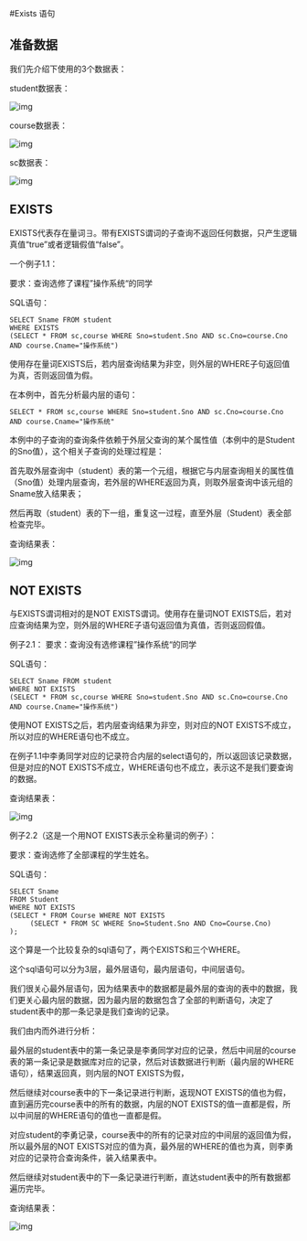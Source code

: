#Exists 语句

## 准备数据

我们先介绍下使用的3个数据表：

student数据表：

![img](http://img.blog.csdn.net/20131009201837390?watermark/2/text/aHR0cDovL2Jsb2cuY3Nkbi5uZXQvcXN5emI=/font/5a6L5L2T/fontsize/400/fill/I0JBQkFCMA==/dissolve/70/gravity/SouthEast)

course数据表：

![img](http://img.blog.csdn.net/20131009201858468?watermark/2/text/aHR0cDovL2Jsb2cuY3Nkbi5uZXQvcXN5emI=/font/5a6L5L2T/fontsize/400/fill/I0JBQkFCMA==/dissolve/70/gravity/SouthEast)

sc数据表：

![img](http://img.blog.csdn.net/20131009201927171?watermark/2/text/aHR0cDovL2Jsb2cuY3Nkbi5uZXQvcXN5emI=/font/5a6L5L2T/fontsize/400/fill/I0JBQkFCMA==/dissolve/70/gravity/SouthEast)

## EXISTS

EXISTS代表存在量词∃。带有EXISTS谓词的子查询不返回任何数据，只产生逻辑真值“true”或者逻辑假值“false”。

一个例子1.1：

要求：查询选修了课程”操作系统“的同学

SQL语句：

```mysql
SELECT Sname FROM student
WHERE EXISTS
(SELECT * FROM sc,course WHERE Sno=student.Sno AND sc.Cno=course.Cno AND course.Cname="操作系统")
```

 使用存在量词EXISTS后，若内层查询结果为非空，则外层的WHERE子句返回值为真，否则返回值为假。

在本例中，首先分析最内层的语句：

```mysql
SELECT * FROM sc,course WHERE Sno=student.Sno AND sc.Cno=course.Cno AND course.Cname="操作系统"  
```

本例中的子查询的查询条件依赖于外层父查询的某个属性值（本例中的是Student的Sno值），这个相关子查询的处理过程是：

首先取外层查询中（student）表的第一个元组，根据它与内层查询相关的属性值（Sno值）处理内层查询，若外层的WHERE返回为真，则取外层查询中该元组的Sname放入结果表；

然后再取（student）表的下一组，重复这一过程，直至外层（Student）表全部检查完毕。

查询结果表：

![img](http://img.blog.csdn.net/20131009203613625?watermark/2/text/aHR0cDovL2Jsb2cuY3Nkbi5uZXQvcXN5emI=/font/5a6L5L2T/fontsize/400/fill/I0JBQkFCMA==/dissolve/70/gravity/SouthEast)

## NOT EXISTS

与EXISTS谓词相对的是NOT EXISTS谓词。使用存在量词NOT EXISTS后，若对应查询结果为空，则外层的WHERE子语句返回值为真值，否则返回假值。

例子2.1：
要求：查询没有选修课程”操作系统“的同学

SQL语句：

```mysql
SELECT Sname FROM student
WHERE NOT EXISTS
(SELECT * FROM sc,course WHERE Sno=student.Sno AND sc.Cno=course.Cno AND course.Cname="操作系统")
```

使用NOT EXISTS之后，若内层查询结果为非空，则对应的NOT EXISTS不成立，所以对应的WHERE语句也不成立。

在例子1.1中李勇同学对应的记录符合内层的select语句的，所以返回该记录数据，但是对应的NOT EXISTS不成立，WHERE语句也不成立，表示这不是我们要查询的数据。

查询结果表：

![img](http://img.blog.csdn.net/20131009205823343?watermark/2/text/aHR0cDovL2Jsb2cuY3Nkbi5uZXQvcXN5emI=/font/5a6L5L2T/fontsize/400/fill/I0JBQkFCMA==/dissolve/70/gravity/SouthEast)

例子2.2（这是一个用NOT EXISTS表示全称量词的例子）：

要求：查询选修了全部课程的学生姓名。

SQL语句：

```mysql
SELECT Sname  
FROM Student   
WHERE NOT EXISTS  
(SELECT * FROM Course WHERE NOT EXISTS  
     (SELECT * FROM SC WHERE Sno=Student.Sno AND Cno=Course.Cno)  
);  
```

这个算是一个比较复杂的sql语句了，两个EXISTS和三个WHERE。

这个sql语句可以分为3层，最外层语句，最内层语句，中间层语句。

我们很关心最外层语句，因为结果表中的数据都是最外层的查询的表中的数据，我们更关心最内层的数据，因为最内层的数据包含了全部的判断语句，决定了student表中的那一条记录是我们查询的记录。

我们由内而外进行分析：

最外层的student表中的第一条记录是李勇同学对应的记录，然后中间层的course表的第一条记录是数据库对应的记录，然后对该数据进行判断（最内层的WHERE语句），结果返回真，则内层的NOT EXISTS为假，

然后继续对course表中的下一条记录进行判断，返现NOT EXISTS的值也为假，直到遍历完course表中的所有的数据，内层的NOT EXISTS的值一直都是假，所以中间层的WHERE语句的值也一直都是假。

对应student的李勇记录，course表中的所有的记录对应的中间层的返回值为假，所以最外层的NOT EXISTS对应的值为真，最外层的WHERE的值也为真，则李勇对应的记录符合查询条件，装入结果表中。

然后继续对student表中的下一条记录进行判断，直达student表中的所有数据都遍历完毕。

查询结果表：

![img](http://img.blog.csdn.net/20131009203613625?watermark/2/text/aHR0cDovL2Jsb2cuY3Nkbi5uZXQvcXN5emI=/font/5a6L5L2T/fontsize/400/fill/I0JBQkFCMA==/dissolve/70/gravity/SouthEast)